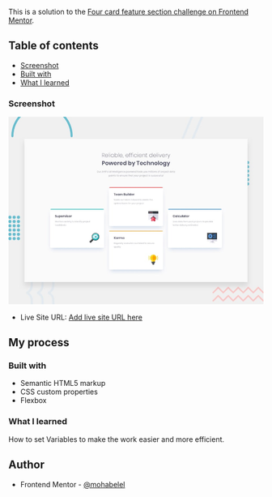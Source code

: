 
This is a solution to the [Four card feature section challenge on Frontend Mentor](https://www.frontendmentor.io/challenges/four-card-feature-section-weK1eFYK).

## Table of contents

  - [Screenshot](#screenshot)
  - [Built with](#built-with)
  - [What I learned](#what-i-learned)



### Screenshot

![](./design/desktop-preview.jpg)


- Live Site URL: [Add live site URL here](https://your-live-site-url.com)

## My process

### Built with

- Semantic HTML5 markup
- CSS custom properties
- Flexbox


### What I learned

How to set Variables to make the work easier and more efficient.


## Author

- Frontend Mentor - [@mohabelel](https://www.frontendmentor.io/profile/mohabelel)


